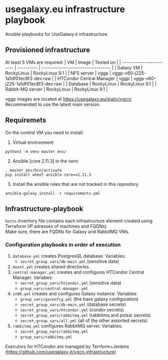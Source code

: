 # usegalaxy.eu infrastructure playbook

Ansible playbooks for UseGalaxy.it infrastructure.   
<!-- For the playbook managing Galaxy itself, see https://github.com/galaxyproject/usegalaxy-playbook/ -->

## Provisioned infrastructure

At least 5 VMs are required:
| VM                       | Image      | Tested on                          |
| ------------------------ | ---------- | ---------------------------------- |
| Galaxy VM                | RockyLinux | RockyLinux 9.1                     |
| NFS server               | vggp       | vggp-v60-j225-1a1df01ec8f3-dev.raw |
| HTCondor Central Manager | vggp       | vggp-v60-j225-1a1df01ec8f3-dev.raw |
| Database                 | RockyLinux | RockyLinux 9.1                     |
| Rabbit-MQ server         | RockyLinux | RockyLinux 9.1                     |

vggp images are located at https://usegalaxy.eu/static/vgcn/  
Recommended to use the latest main version.


## Requiremets

On the control VM you need to install:
1. Virtual environment

```
python3 -m venv master_env/
```
2. Ansible [core 2.11.3] in the venv

```
. master_env/bin/activate
pip install wheel ansible-core==2.11.3
```
3. Install the ansible roles that are not tracked in this repository

```
ansible-galaxy install -r requirements.yml
```

## Infrastructure-playbook

`hosts` inventory file contains each infrastructure element created using Terraform (IP adresses of machines and FQDNs)  
Make sure, there are FQDNs for Galaxy and RabbitMQ VMs.  

### Configuration playbooks in order of execution

1. `database.yml` creates PostgresQL database. Variables:  
   - `secret_group_vars/db-main.yml` (sensitive data)
2. `mount.yml` creates shared directories.
3. `central-manager.yml` creates and configures HTCondor Central Manager. Variabes:  
   - `secret_group_vars/htcondor.yml` (sensitive data)
   - `group_vars/central-manager.yml`
4. `sn06.yml` creates and configures Galaxy instance. Variables:
   - `group_vars/gxconfig.yml` (the base galaxy configuration)
   - `secret_group_vars/db-main.yml` (database secrets)
   - `secret_group_vars/htcondor.yml` (condor secrets)
   - `secret_group_vars/rabbitmq.yml` (rabbitmq and pulsar secrets)
   - `secret_group_vars/all.yml` (all of the other assorted secrets)
5. `rabbitmq.yml` configures RabbitMQ server. Variables:
   - `secret_group_vars/rabbitmq.yml`
   - `group_vars/rabbitmq.yml`

Executors for HTCondor are managed by Terrform+Jenkins (https://github.com/usegalaxy-it/vgcn-infrastructure)
